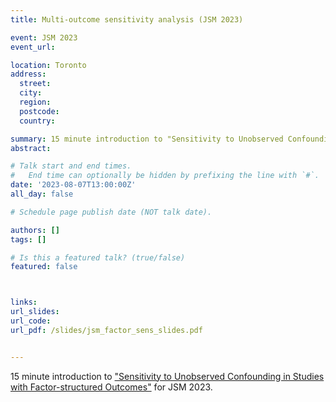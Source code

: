 ```yaml
---
title: Multi-outcome sensitivity analysis (JSM 2023)

event: JSM 2023
event_url: 

location: Toronto
address:
  street: 
  city: 
  region: 
  postcode: 
  country: 

summary: 15 minute introduction to "Sensitivity to Unobserved Confounding in Studies with Factor-structured Outcomes" (JSM 2023)
abstract: 

# Talk start and end times.
#   End time can optionally be hidden by prefixing the line with `#`.
date: '2023-08-07T13:00:00Z'
all_day: false

# Schedule page publish date (NOT talk date).

authors: []
tags: []

# Is this a featured talk? (true/false)
featured: false



links:
url_slides: 
url_code:
url_pdf: /slides/jsm_factor_sens_slides.pdf


---
```


15 minute introduction to ["Sensitivity to Unobserved Confounding in Studies with Factor-structured Outcomes"](publication/2022-bayes-multi-outcome/) for JSM 2023.


